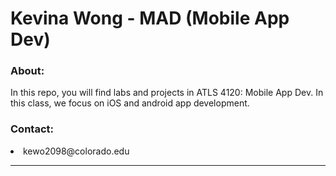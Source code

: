 # Kevina Wong - MAD (Mobile App Dev)

### About:
  In this repo, you will find labs and projects in ATLS 4120: Mobile App Dev. In this class, we focus on iOS and android app development.
    
### Contact:

<li> kewo2098@colorado.edu
   
 ---

